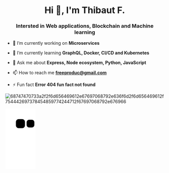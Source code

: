 <h1 align="center">Hi 👋, I'm Thibaut F.</h1>
<h3 align="center">Intersted in Web applications, Blockchain and Machine learning</h3>


- 🔭 I’m currently working on **Microservices**

- 🌱 I’m currently learning **GraphQL, Docker, CI/CD and Kubernetes**

- 💬 Ask me about **Express, Node ecosystem, Python, JavaScript**

- 📫 How to reach me **freeproduc@gmail.com**

- ⚡ Fun fact **Error 404 fun fact not found**

![68747470733a2f2f6d656469612e67697068792e636f6d2f6d656469612f754442697378454859774244712f67697068792e676966](https://user-images.githubusercontent.com/82499435/197423420-c593ad0e-aedd-4ad4-b5ba-22fce0cd066d.gif)



![Snake animation](https://github.com/Freedisch/Freedisch/blob/output/github-contribution-grid-snake.svg)
